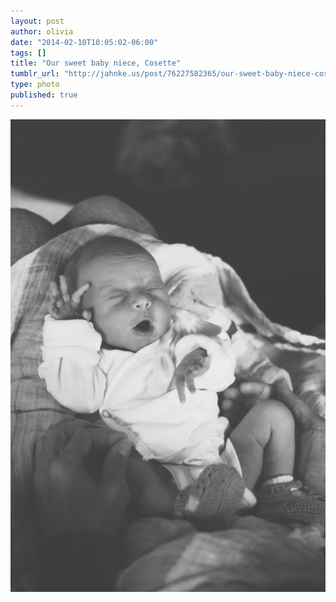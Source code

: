 ```yaml
---
layout: post
author: olivia
date: "2014-02-10T10:05:02-06:00"
tags: []
title: "Our sweet baby niece, Cosette"
tumblr_url: "http://jahnke.us/post/76227582365/our-sweet-baby-niece-cosette"
type: photo
published: true
---
```


![Cosette](/media/cosette.jpg)
